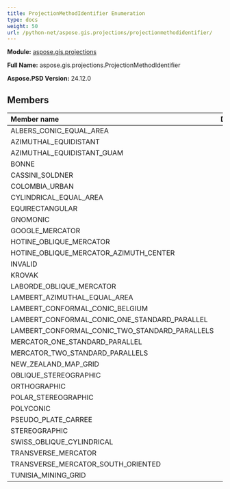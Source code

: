 ```yaml
---
title: ProjectionMethodIdentifier Enumeration
type: docs
weight: 50
url: /python-net/aspose.gis.projections/projectionmethodidentifier/
---
```




**Module:** [aspose.gis.projections](/psd/python-net/aspose.gis.projections/)

**Full Name:** aspose.gis.projections.ProjectionMethodIdentifier

**Aspose.PSD Version:** 24.12.0

## **Members**
| **Member name** | **Description** |
| :- | :- |
| ALBERS_CONIC_EQUAL_AREA |  |
| AZIMUTHAL_EQUIDISTANT |  |
| AZIMUTHAL_EQUIDISTANT_GUAM |  |
| BONNE |  |
| CASSINI_SOLDNER |  |
| COLOMBIA_URBAN |  |
| CYLINDRICAL_EQUAL_AREA |  |
| EQUIRECTANGULAR |  |
| GNOMONIC |  |
| GOOGLE_MERCATOR |  |
| HOTINE_OBLIQUE_MERCATOR |  |
| HOTINE_OBLIQUE_MERCATOR_AZIMUTH_CENTER |  |
| INVALID |  |
| KROVAK |  |
| LABORDE_OBLIQUE_MERCATOR |  |
| LAMBERT_AZIMUTHAL_EQUAL_AREA |  |
| LAMBERT_CONFORMAL_CONIC_BELGIUM |  |
| LAMBERT_CONFORMAL_CONIC_ONE_STANDARD_PARALLEL |  |
| LAMBERT_CONFORMAL_CONIC_TWO_STANDARD_PARALLELS |  |
| MERCATOR_ONE_STANDARD_PARALLEL |  |
| MERCATOR_TWO_STANDARD_PARALLELS |  |
| NEW_ZEALAND_MAP_GRID |  |
| OBLIQUE_STEREOGRAPHIC |  |
| ORTHOGRAPHIC |  |
| POLAR_STEREOGRAPHIC |  |
| POLYCONIC |  |
| PSEUDO_PLATE_CARREE |  |
| STEREOGRAPHIC |  |
| SWISS_OBLIQUE_CYLINDRICAL |  |
| TRANSVERSE_MERCATOR |  |
| TRANSVERSE_MERCATOR_SOUTH_ORIENTED |  |
| TUNISIA_MINING_GRID |  |
